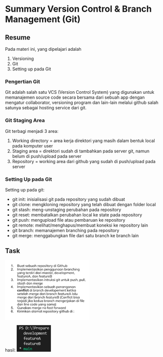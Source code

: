 # Summary Version Control & Branch Management (Git)

## Resume
Pada materi ini, yang dipelajari adalah
1. Versioning
2. Git
3. Setting up pada Git

### Pengertian Git
Git adalah salah satu VCS (Version Control System) yang digunakan untuk memanajemen source code secara bersama dari sebuah app dengan mengatur collaborator, versioning program dan lain-lain melalui github salah satunya sebagai hosting service dari git.

### Git Staging Area
Git terbagi menjadi 3 area:
1) Working directory = area kerja direktori yang masih dalam bentuk local pada komputer user
2) Staging area = direktori sudah di tambahkan pada server git, namun belum di push/upload pada server
3) Repository = working area dari github yang sudah di push/upload pada server

### Setting Up pada Git
Setting up pada git:
- git init: inisialisasi git pada repository yang sudah dibuat
- git clone: mengkloning repository yang telah dibuat dengan folder local
- git stash: meng-unstaging perubahan pada repository
- git reset: membatalkan perubahan local ke state pada repository
- git push: mengupload file atau pembaruan ke repository
- git remote: melihat/menghapus/membuat koneksi ke repository lain
- git branch: memanajemen branching pada repository
- git merge: menggabungkan file dari satu branch ke branch lain

## Task
![tugas](./screenshots/Tugas.PNG)

hasil:
![branching](./screenshots/branch.PNG)